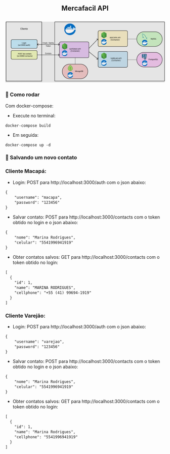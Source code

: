 <h2 align="center">
    Mercafacil API
</h2>
<h2 align="center">
    <img src=".github/diagram.png" alt="Image of web mobile friendly landing page" width="1000">
</h2>

### :running: Como rodar

Com docker-compose:

- Execute no terminal:
```
docker-compose build
```
- Em seguida:
```
docker-compose up -d
```

### :busts_in_silhouette: Salvando um novo contato

### Cliente Macapá:

- Login: POST para http://localhost:3000/auth com o json abaixo:
```
{
	"username": "macapa",
	"password": "123456"
}
```
- Salvar contato: POST para http://localhost:3000/contacts com o token obtido no login e o json abaixo:
```
{
	"nome": "Marina Rodrigues",
	"celular": "5541996941919"
}
```
- Obter contatos salvos: GET para http://localhost:3000/contacts com o token obtido no login:
```
[
  {
    "id": 1,
    "name": "MARINA RODRIGUES",
    "cellphone": "+55 (41) 99694-1919"
  }
]
```

### Cliente Varejão:

- Login: POST para http://localhost:3000/auth com o json abaixo:
```
{
	"username": "varejao",
	"password": "123456"
}
```
- Salvar contato: POST para http://localhost:3000/contacts com o token obtido no login e o json abaixo:
```
{
	"nome": "Marina Rodrigues",
	"celular": "5541996941919"
}
```
- Obter contatos salvos: GET para http://localhost:3000/contacts com o token obtido no login:
```
[
  {
    "id": 1,
    "name": "Marina Rodrigues",
    "cellphone": "5541996941919"
  }
]
```


